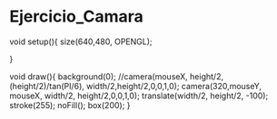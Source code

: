 # Ejercicio_Camara
void setup(){
size(640,480, OPENGL);

}

void draw(){
background(0);
//camera(mouseX, height/2, (height/2)/tan(PI/6), width/2,height/2,0,0,1,0);
camera(320,mouseY, mouseX, width/2, height/2,0,0,1,0);
translate(width/2, height/2, -100);
stroke(255);
noFill();
box(200);
}
